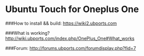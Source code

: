 # Ubuntu Touch for Oneplus One

###How to install && build:
https://wiki2.ubports.com

###What is working?
http://wiki.ubports.com/index.php/OnePlus_One#What_works

###Forum:
http://forums.ubports.com/forumdisplay.php?fid=7
